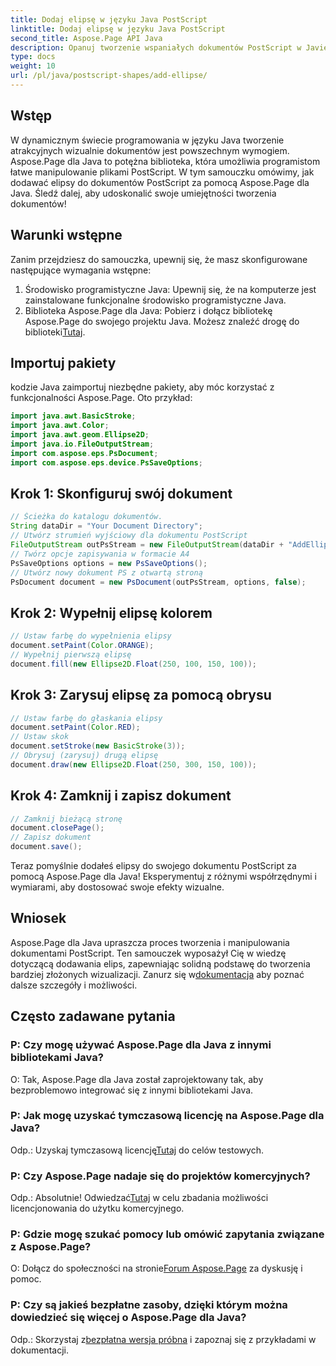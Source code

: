 ```yaml
---
title: Dodaj elipsę w języku Java PostScript
linktitle: Dodaj elipsę w języku Java PostScript
second_title: Aspose.Page API Java
description: Opanuj tworzenie wspaniałych dokumentów PostScript w Javie dzięki Aspose.Page. Dowiedz się, jak krok po kroku dodawać elipsy, aby uzyskać atrakcyjną wizualnie treść.
type: docs
weight: 10
url: /pl/java/postscript-shapes/add-ellipse/
---
```

## Wstęp
W dynamicznym świecie programowania w języku Java tworzenie atrakcyjnych wizualnie dokumentów jest powszechnym wymogiem. Aspose.Page dla Java to potężna biblioteka, która umożliwia programistom łatwe manipulowanie plikami PostScript. W tym samouczku omówimy, jak dodawać elipsy do dokumentów PostScript za pomocą Aspose.Page dla Java. Śledź dalej, aby udoskonalić swoje umiejętności tworzenia dokumentów!
## Warunki wstępne
Zanim przejdziesz do samouczka, upewnij się, że masz skonfigurowane następujące wymagania wstępne:
1. Środowisko programistyczne Java: Upewnij się, że na komputerze jest zainstalowane funkcjonalne środowisko programistyczne Java.
2.  Biblioteka Aspose.Page dla Java: Pobierz i dołącz bibliotekę Aspose.Page do swojego projektu Java. Możesz znaleźć drogę do biblioteki[Tutaj](https://releases.aspose.com/page/java/).
## Importuj pakiety
kodzie Java zaimportuj niezbędne pakiety, aby móc korzystać z funkcjonalności Aspose.Page. Oto przykład:
```java
import java.awt.BasicStroke;
import java.awt.Color;
import java.awt.geom.Ellipse2D;
import java.io.FileOutputStream;
import com.aspose.eps.PsDocument;
import com.aspose.eps.device.PsSaveOptions;
```
## Krok 1: Skonfiguruj swój dokument
```java
// Ścieżka do katalogu dokumentów.
String dataDir = "Your Document Directory";
// Utwórz strumień wyjściowy dla dokumentu PostScript
FileOutputStream outPsStream = new FileOutputStream(dataDir + "AddEllipse_outPS.ps");
// Twórz opcje zapisywania w formacie A4
PsSaveOptions options = new PsSaveOptions();
// Utwórz nowy dokument PS z otwartą stroną
PsDocument document = new PsDocument(outPsStream, options, false);
```
## Krok 2: Wypełnij elipsę kolorem
```java
// Ustaw farbę do wypełnienia elipsy
document.setPaint(Color.ORANGE);
// Wypełnij pierwszą elipsę
document.fill(new Ellipse2D.Float(250, 100, 150, 100));
```
## Krok 3: Zarysuj elipsę za pomocą obrysu
```java
// Ustaw farbę do głaskania elipsy
document.setPaint(Color.RED);
// Ustaw skok
document.setStroke(new BasicStroke(3));
// Obrysuj (zarysuj) drugą elipsę
document.draw(new Ellipse2D.Float(250, 300, 150, 100));
```
## Krok 4: Zamknij i zapisz dokument
```java
// Zamknij bieżącą stronę
document.closePage();
// Zapisz dokument
document.save();
```
Teraz pomyślnie dodałeś elipsy do swojego dokumentu PostScript za pomocą Aspose.Page dla Java! Eksperymentuj z różnymi współrzędnymi i wymiarami, aby dostosować swoje efekty wizualne.
## Wniosek
 Aspose.Page dla Java upraszcza proces tworzenia i manipulowania dokumentami PostScript. Ten samouczek wyposażył Cię w wiedzę dotyczącą dodawania elips, zapewniając solidną podstawę do tworzenia bardziej złożonych wizualizacji. Zanurz się w[dokumentacja](https://reference.aspose.com/page/java/) aby poznać dalsze szczegóły i możliwości.
## Często zadawane pytania
### P: Czy mogę używać Aspose.Page dla Java z innymi bibliotekami Java?
O: Tak, Aspose.Page dla Java został zaprojektowany tak, aby bezproblemowo integrować się z innymi bibliotekami Java.
### P: Jak mogę uzyskać tymczasową licencję na Aspose.Page dla Java?
 Odp.: Uzyskaj tymczasową licencję[Tutaj](https://purchase.aspose.com/temporary-license/) do celów testowych.
### P: Czy Aspose.Page nadaje się do projektów komercyjnych?
 Odp.: Absolutnie! Odwiedzać[Tutaj](https://purchase.aspose.com/buy) w celu zbadania możliwości licencjonowania do użytku komercyjnego.
### P: Gdzie mogę szukać pomocy lub omówić zapytania związane z Aspose.Page?
 O: Dołącz do społeczności na stronie[Forum Aspose.Page](https://forum.aspose.com/c/page/39) za dyskusję i pomoc.
### P: Czy są jakieś bezpłatne zasoby, dzięki którym można dowiedzieć się więcej o Aspose.Page dla Java?
 Odp.: Skorzystaj z[bezpłatna wersja próbna](https://releases.aspose.com/) i zapoznaj się z przykładami w dokumentacji.